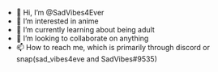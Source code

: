 - 👋 Hi, I’m @SadVibes4Ever
- 👀 I’m interested in anime
- 🌱 I’m currently learning about being adult
- 💞️ I’m looking to collaborate on anything
- 📫 How to reach me, which is primarily through discord or snap(sad_vibes4eve and SadVibes#9535)

<!---
SadVibes4Ever/SadVibes4Ever is a ✨ special ✨ repository because its `README.md` (this file) appears on your GitHub profile.
You can click the Preview link to take a look at your changes.
--->
